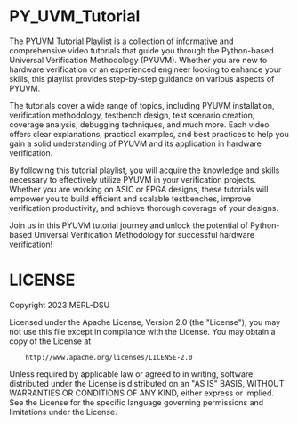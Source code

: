 # PY_UVM_Tutorial
The PYUVM Tutorial Playlist is a collection of informative and comprehensive video tutorials that guide you through the Python-based Universal Verification Methodology (PYUVM). Whether you are new to hardware verification or an experienced engineer looking to enhance your skills, this playlist provides step-by-step guidance on various aspects of PYUVM.

The tutorials cover a wide range of topics, including PYUVM installation, verification methodology, testbench design, test scenario creation, coverage analysis, debugging techniques, and much more. Each video offers clear explanations, practical examples, and best practices to help you gain a solid understanding of PYUVM and its application in hardware verification.

By following this tutorial playlist, you will acquire the knowledge and skills necessary to effectively utilize PYUVM in your verification projects. Whether you are working on ASIC or FPGA designs, these tutorials will empower you to build efficient and scalable testbenches, improve verification productivity, and achieve thorough coverage of your designs.

Join us in this PYUVM tutorial journey and unlock the potential of Python-based Universal Verification Methodology for successful hardware verification!

# LICENSE

Copyright 2023 MERL-DSU

Licensed under the Apache License, Version 2.0 (the "License"); you may not use this file except in compliance with the License. 
You may obtain a copy of the License at

        http://www.apache.org/licenses/LICENSE-2.0

Unless required by applicable law or agreed to in writing, software distributed under the License is distributed on an "AS IS" BASIS, 
WITHOUT WARRANTIES OR CONDITIONS OF ANY KIND, either express or implied. See the License for the specific language governing permissions 
and limitations under the License.
